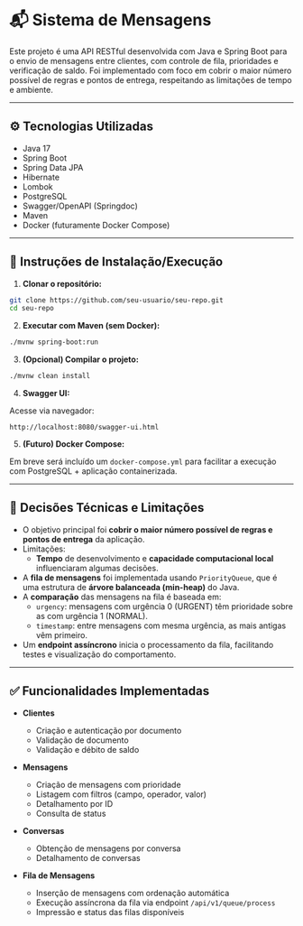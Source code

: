 
# 📬 Sistema de Mensagens

Este projeto é uma API RESTful desenvolvida com Java e Spring Boot para o envio de mensagens entre clientes, com controle de fila, prioridades e verificação de saldo. Foi implementado com foco em cobrir o maior número possível de regras e pontos de entrega, respeitando as limitações de tempo e ambiente.

---

## ⚙️ Tecnologias Utilizadas

- Java 17  
- Spring Boot  
- Spring Data JPA  
- Hibernate  
- Lombok  
- PostgreSQL  
- Swagger/OpenAPI (Springdoc)  
- Maven  
- Docker (futuramente Docker Compose)  

---

## 🚀 Instruções de Instalação/Execução

1. **Clonar o repositório:**

```bash
git clone https://github.com/seu-usuario/seu-repo.git
cd seu-repo
```

2. **Executar com Maven (sem Docker):**

```bash
./mvnw spring-boot:run
```

3. **(Opcional) Compilar o projeto:**

```bash
./mvnw clean install
```

4. **Swagger UI:**

Acesse via navegador:

```
http://localhost:8080/swagger-ui.html
```

5. **(Futuro) Docker Compose:**

Em breve será incluído um `docker-compose.yml` para facilitar a execução com PostgreSQL + aplicação containerizada.

---

## 🧠 Decisões Técnicas e Limitações

- O objetivo principal foi **cobrir o maior número possível de regras e pontos de entrega** da aplicação.  
- Limitações:
  - **Tempo** de desenvolvimento e **capacidade computacional local** influenciaram algumas decisões.
- A **fila de mensagens** foi implementada usando `PriorityQueue`, que é uma estrutura de **árvore balanceada (min-heap)** do Java.  
- A **comparação** das mensagens na fila é baseada em:
  - `urgency`: mensagens com urgência 0 (URGENT) têm prioridade sobre as com urgência 1 (NORMAL).  
  - `timestamp`: entre mensagens com mesma urgência, as mais antigas vêm primeiro.  
- Um **endpoint assíncrono** inicia o processamento da fila, facilitando testes e visualização do comportamento.

---

## ✅ Funcionalidades Implementadas

- **Clientes**
  - Criação e autenticação por documento  
  - Validação de documento  
  - Validação e débito de saldo  

- **Mensagens**
  - Criação de mensagens com prioridade  
  - Listagem com filtros (campo, operador, valor)  
  - Detalhamento por ID  
  - Consulta de status  

- **Conversas**
  - Obtenção de mensagens por conversa  
  - Detalhamento de conversas  

- **Fila de Mensagens**
  - Inserção de mensagens com ordenação automática  
  - Execução assíncrona da fila via endpoint `/api/v1/queue/process`  
  - Impressão e status das filas disponíveis  
